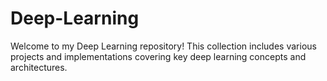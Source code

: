  # Deep-Learning
Welcome to my Deep Learning repository! This collection includes various projects and implementations covering key deep learning concepts and architectures.
